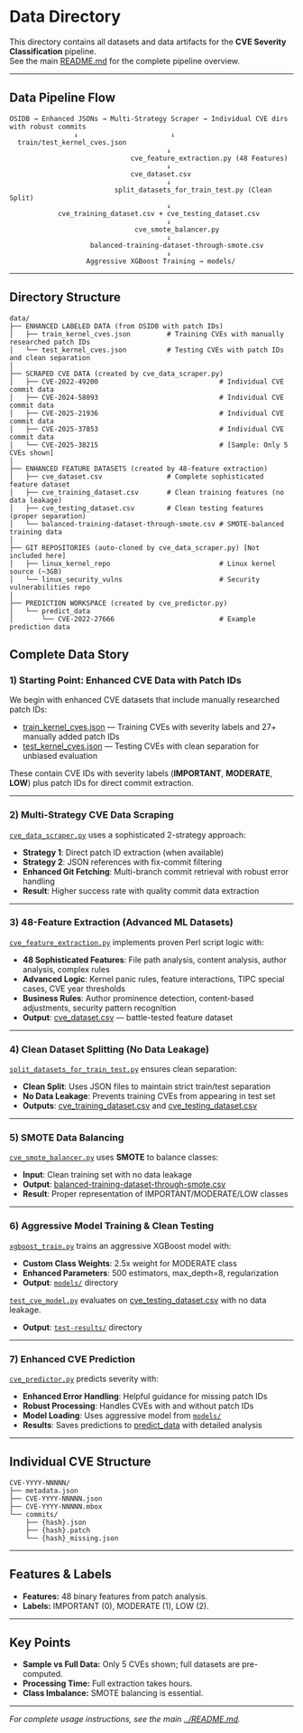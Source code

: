 # Data Directory

This directory contains all datasets and data artifacts for the **CVE Severity Classification** pipeline.  
See the main [README.md](../README.md) for the complete pipeline overview.

---

## Data Pipeline Flow

```
OSIDB → Enhanced JSONs → Multi-Strategy Scraper → Individual CVE dirs with robust commits
                ↓                       ↓
  train/test_kernel_cves.json
                                       ↓
                              cve_feature_extraction.py (48 Features)
                                       ↓
                              cve_dataset.csv
                                       ↓
                          split_datasets_for_train_test.py (Clean Split)
                                       ↓
            cve_training_dataset.csv + cve_testing_dataset.csv
                                       ↓
                               cve_smote_balancer.py
                                       ↓
                    balanced-training-dataset-through-smote.csv
                                       ↓
                   Aggressive XGBoost Training → models/
```

---

## Directory Structure

```
data/
├── ENHANCED LABELED DATA (from OSIDB with patch IDs)
│   ├── train_kernel_cves.json         # Training CVEs with manually researched patch IDs
│   └── test_kernel_cves.json          # Testing CVEs with patch IDs and clean separation
│
├── SCRAPED CVE DATA (created by cve_data_scraper.py)
│   ├── CVE-2022-49200                              # Individual CVE commit data
│   ├── CVE-2024-58093                              # Individual CVE commit data
│   ├── CVE-2025-21936                              # Individual CVE commit data
│   ├── CVE-2025-37853                              # Individual CVE commit data
│   └── CVE-2025-38215                              # [Sample: Only 5 CVEs shown]
│
├── ENHANCED FEATURE DATASETS (created by 48-feature extraction)
│   ├── cve_dataset.csv                # Complete sophisticated feature dataset
│   ├── cve_training_dataset.csv       # Clean training features (no data leakage)
│   ├── cve_testing_dataset.csv        # Clean testing features (proper separation)
│   └── balanced-training-dataset-through-smote.csv # SMOTE-balanced training data
│
├── GIT REPOSITORIES (auto-cloned by cve_data_scraper.py) [Not included here]
│   ├── linux_kernel_repo                           # Linux kernel source (~3GB)
│   └── linux_security_vulns                        # Security vulnerabilities repo
│
├── PREDICTION WORKSPACE (created by cve_predictor.py)
│   └── predict_data
│       └── CVE-2022-27666                          # Example prediction data
```
## Complete Data Story

### 1) Starting Point: Enhanced CVE Data with Patch IDs
We begin with enhanced CVE datasets that include manually researched patch IDs:

- [train_kernel_cves.json](train_kernel_cves.json) — Training CVEs with severity labels and 27+ manually added patch IDs
- [test_kernel_cves.json](test_kernel_cves.json) — Testing CVEs with clean separation for unbiased evaluation

These contain CVE IDs with severity labels (**IMPORTANT**, **MODERATE**, **LOW**) plus patch IDs for direct commit extraction.

---

### 2) Multi-Strategy CVE Data Scraping
[`cve_data_scraper.py`](../cve_data_scraper.py) uses a sophisticated 2-strategy approach:

- **Strategy 1**: Direct patch ID extraction (when available)
- **Strategy 2**: JSON references with fix-commit filtering
- **Enhanced Git Fetching**: Multi-branch commit retrieval with robust error handling
- **Result**: Higher success rate with quality commit data extraction

---

### 3) 48-Feature Extraction (Advanced ML Datasets)
[`cve_feature_extraction.py`](../cve_feature_extraction.py) implements proven Perl script logic with:

- **48 Sophisticated Features**: File path analysis, content analysis, author analysis, complex rules
- **Advanced Logic**: Kernel panic rules, feature interactions, TIPC special cases, CVE year thresholds
- **Business Rules**: Author prominence detection, content-based adjustments, security pattern recognition
- **Output**: [cve_dataset.csv](cve_dataset.csv) — battle-tested feature dataset
---
### 4) Clean Dataset Splitting (No Data Leakage)
[`split_datasets_for_train_test.py`](../split_datasets_for_train_test.py) ensures clean separation:

- **Clean Split**: Uses JSON files to maintain strict train/test separation
- **No Data Leakage**: Prevents training CVEs from appearing in test set
- **Outputs**: [cve_training_dataset.csv](cve_training_dataset.csv) and [cve_testing_dataset.csv](cve_testing_dataset.csv)

---

### 5) SMOTE Data Balancing
[`cve_smote_balancer.py`](../cve_smote_balancer.py) uses **SMOTE** to balance classes:

- **Input**: Clean training set with no data leakage
- **Output**: [balanced-training-dataset-through-smote.csv](balanced-training-dataset-through-smote.csv)
- **Result**: Proper representation of IMPORTANT/MODERATE/LOW classes

---

### 6) Aggressive Model Training & Clean Testing
[`xgboost_train.py`](../xgboost_train.py) trains an aggressive XGBoost model with:
- **Custom Class Weights**: 2.5x weight for MODERATE class
- **Enhanced Parameters**: 500 estimators, max_depth=8, regularization
- **Output**: [`models/`](../models/) directory

[`test_cve_model.py`](../test_cve_model.py) evaluates on [cve_testing_dataset.csv](cve_testing_dataset.csv) with no data leakage.
- **Output**: [`test-results/`](../test-results/) directory

---

### 7) Enhanced CVE Prediction
[`cve_predictor.py`](../cve_predictor.py) predicts severity with:
- **Enhanced Error Handling**: Helpful guidance for missing patch IDs
- **Robust Processing**: Handles CVEs with and without patch IDs
- **Model Loading**: Uses aggressive model from [`models/`](../models/)
- **Results**: Saves predictions to [predict_data](predict_data/) with detailed analysis

---

## Individual CVE Structure

```
CVE-YYYY-NNNNN/
├── metadata.json
├── CVE-YYYY-NNNNN.json
├── CVE-YYYY-NNNNN.mbox
└── commits/
    ├── {hash}.json
    ├── {hash}.patch
    └── {hash}_missing.json
```

---

## Features & Labels

- **Features:** 48 binary features from patch analysis.  
- **Labels:** IMPORTANT (0), MODERATE (1), LOW (2).

---

## Key Points

- **Sample vs Full Data:** Only 5 CVEs shown; full datasets are pre-computed.  
- **Processing Time:** Full extraction takes hours.  
- **Class Imbalance:** SMOTE balancing is essential.

---

_For complete usage instructions, see the main [../README.md](../README.md)._
